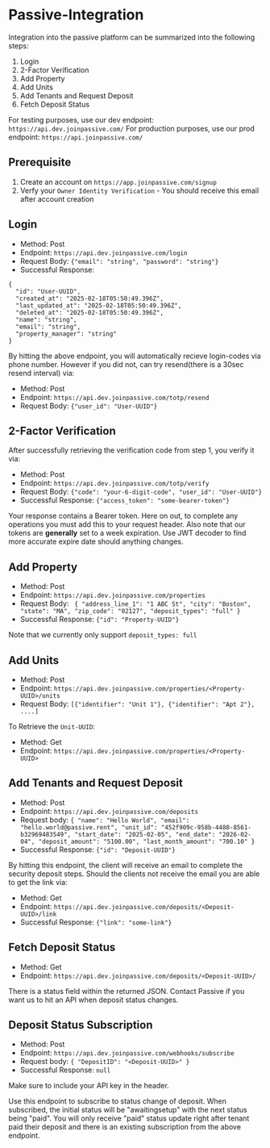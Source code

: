 # Passive-Integration
Integration into the passive platform can be summarized into the following steps:

1. Login
2. 2-Factor Verification
3. Add Property
4. Add Units
5. Add Tenants and Request Deposit
6. Fetch Deposit Status

For testing purposes, use our dev endpoint: `https://api.dev.joinpassive.com/`
For production purposes, use our prod endpoint: `https://api.joinpassive.com/`

## Prerequisite

1. Create an account on `https://app.joinpassive.com/signup`
2. Verfy your `Owner Identity Verification` - You should receive this email after account creation

## Login

- Method: Post
- Endpoint: `https://api.dev.joinpassive.com/login`
- Request Body: `{"email": "string", "password": "string"}`
- Successful Response: 
```
{
  "id": "User-UUID",
  "created_at": "2025-02-18T05:50:49.396Z",
  "last_updated_at": "2025-02-18T05:50:49.396Z",
  "deleted_at": "2025-02-18T05:50:49.396Z",
  "name": "string",
  "email": "string",
  "property_manager": "string"
}
```
By hitting the above endpoint, you will automatically recieve login-codes via phone number. However if you did not, can try resend(there is a 30sec resend interval) via:

- Method: Post
- Endpoint: `https://api.dev.joinpassive.com/totp/resend`
- Request Body: `{"user_id": "User-UUID"}`

## 2-Factor Verification

After successfully retrieving the verification code from step 1, you verify it via:

- Method: Post
- Endpoint: `https://api.dev.joinpassive.com/totp/verify`
- Request Body: `{"code": "your-6-digit-code", "user_id": "User-UUID"}`
- Successful Response: `{"access_token": "some-bearer-token"}`

Your response contains a Bearer token. Here on out, to complete any operations you must add this to your request header. Also note that our tokens are **generally** set to a week expiration. Use JWT decoder to find more accurate expire date should anything changes.

## Add Property

- Method: Post
- Endpoint: `https://api.dev.joinpassive.com/properties`
- Request Body: `
  {
    "address_line_1": "1 ABC St",
    "city": "Boston",
    "state": "MA",
    "zip_code": "02127",
    "deposit_types": "full"
}`
- Successful Response: `{"id": "Property-UUID"}`

Note that we currently only support `deposit_types: full`

## Add Units

- Method: Post
- Endpoint: `https://api.dev.joinpassive.com/properties/<Property-UUID>/units`
- Request Body: `[{"identifier": "Unit 1"}, {"identifier": "Apt 2"}, ....]`

To Retrieve the `Unit-UUID`:
- Method: Get
- Endpoint: `https://api.dev.joinpassive.com/properties/<Property-UUID>`

## Add Tenants and Request Deposit

- Method: Post
- Endpoint: `https://api.dev.joinpassive.com/deposits`
- Request body: `{
    "name": "Hello World",
    "email": "hello.world@passive.rent",
    "unit_id": "452f909c-958b-4480-8561-b32969483549",
    "start_date": "2025-02-05",
    "end_date": "2026-02-04",
    "deposit_amount": "5100.00",
    "last_month_amount": "700.10"
}`
- Successful Response: `{"id": "Deposit-UUID"}`

By hitting this endpoint, the client will receive an email to complete the security deposit steps. Should the clients not receive the email you are able to get the link via:

- Method: Get
- Endpoint: `https://api.dev.joinpassive.com/deposits/<Deposit-UUID>/link`
- Successful Response: `{"link": "some-link"}`

## Fetch Deposit Status

- Method: Get
- Endpoint: `https://api.dev.joinpassive.com/deposits/<Deposit-UUID>/`

There is a status field within the returned JSON. Contact Passive if you want us to hit an API when deposit status changes.

## Deposit Status Subscription

- Method: Post
- Endpoint: `https://api.dev.joinpassive.com/webhooks/subscribe`
- Request body: `{
    "DepositID": "<Deposit-UUID>"
}`
- Successful Response: `null`

Make sure to include your API key in the header.

Use this endpoint to subscribe to status change of deposit. When subscribed, the initial status will be "awaitingsetup" with the next status being "paid". You will only receive "paid" status update right after tenant paid their deposit and there is an existing subscription from the above endpoint.
